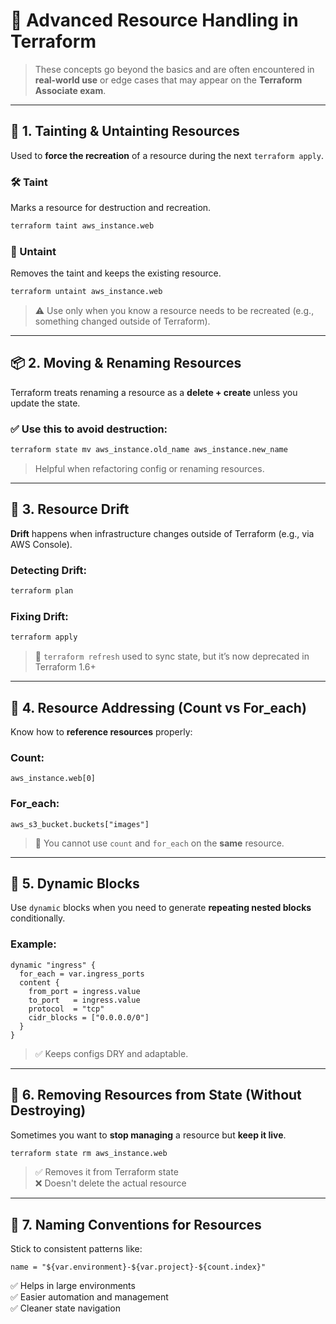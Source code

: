 # 🧩 Advanced Resource Handling in Terraform

> These concepts go beyond the basics and are often encountered in **real-world use** or edge cases that may appear on the **Terraform Associate exam**.

---

## 🔁 1. Tainting & Untainting Resources

Used to **force the recreation** of a resource during the next `terraform apply`.

### 🛠️ Taint
Marks a resource for destruction and recreation.

```bash
terraform taint aws_instance.web
```

### 🧼 Untaint
Removes the taint and keeps the existing resource.

```bash
terraform untaint aws_instance.web
```

> ⚠️ Use only when you know a resource needs to be recreated (e.g., something changed outside of Terraform).

---

## 📦 2. Moving & Renaming Resources

Terraform treats renaming a resource as a **delete + create** unless you update the state.

### ✅ Use this to avoid destruction:
```bash
terraform state mv aws_instance.old_name aws_instance.new_name
```

> Helpful when refactoring config or renaming resources.

---

## 🔄 3. Resource Drift

**Drift** happens when infrastructure changes outside of Terraform (e.g., via AWS Console).

### Detecting Drift:
```bash
terraform plan
```

### Fixing Drift:
```bash
terraform apply
```

> 📝 `terraform refresh` used to sync state, but it’s now deprecated in Terraform 1.6+

---

## 🧠 4. Resource Addressing (Count vs For_each)

Know how to **reference resources** properly:

### Count:
```hcl
aws_instance.web[0]
```

### For_each:
```hcl
aws_s3_bucket.buckets["images"]
```

> 🚫 You cannot use `count` and `for_each` on the **same** resource.

---

## 🧩 5. Dynamic Blocks

Use `dynamic` blocks when you need to generate **repeating nested blocks** conditionally.

### Example:
```hcl
dynamic "ingress" {
  for_each = var.ingress_ports
  content {
    from_port = ingress.value
    to_port   = ingress.value
    protocol  = "tcp"
    cidr_blocks = ["0.0.0.0/0"]
  }
}
```

> ✅ Keeps configs DRY and adaptable.

---

## 🔐 6. Removing Resources from State (Without Destroying)

Sometimes you want to **stop managing** a resource but **keep it live**.

```bash
terraform state rm aws_instance.web
```

> ✅ Removes it from Terraform state  
> ❌ Doesn't delete the actual resource

---

## 🧾 7. Naming Conventions for Resources

Stick to consistent patterns like:

```hcl
name = "${var.environment}-${var.project}-${count.index}"
```

✅ Helps in large environments  
✅ Easier automation and management  
✅ Cleaner state navigation
